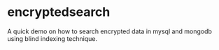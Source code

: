 # encryptedsearch
A quick demo on how to search encrypted data in mysql and mongodb using blind indexing technique.
